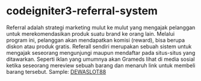# codeigniter3-referral-system

Referral adalah strategi marketing mulut ke mulut yang mengajak pelanggan untuk merekomendasikan produk suatu brand ke orang lain. Melalui program ini, pelanggan akan mendapatkan komisi (reward), bisa berupa diskon atau produk gratis.
Referall sendiri merupakan sebuah sistem untuk mengajak seseorang mengunjungi maupun mendaftar pada situs-situs yang ditawarkan. Seperti iklan yang umumnya akan Grameds lihat di media sosial ketika seseorang mereview sebuah barang dan menaruh link untuk membeli barang tersebut.
Sample: <a href="https://www.slot-gacor.cam">DEWASLOT88</a>
